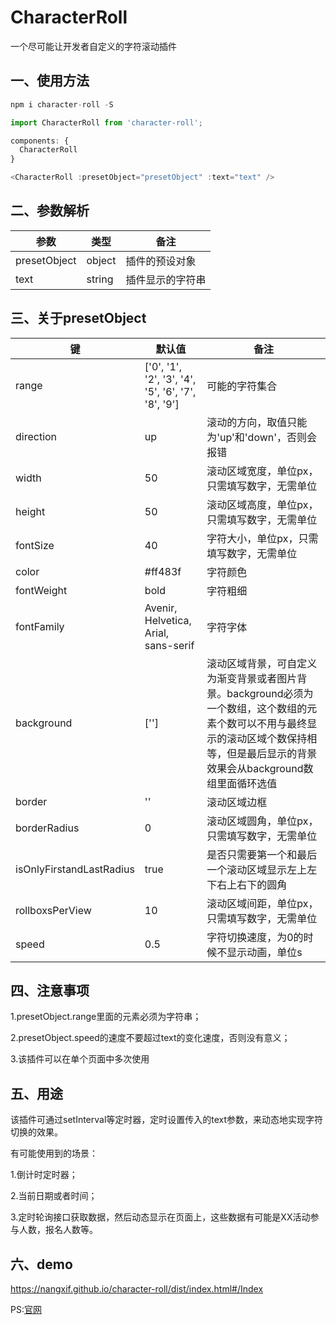 # CharacterRoll

一个尽可能让开发者自定义的字符滚动插件

## 一、使用方法

```javascript
npm i character-roll -S

import CharacterRoll from 'character-roll';

components: {
  CharacterRoll
}

<CharacterRoll :presetObject="presetObject" :text="text" />
```

## 二、参数解析

| 参数         | 类型   | 备注             |
| ------------ | ------ | ---------------- |
| presetObject | object | 插件的预设对象   |
| text         | string | 插件显示的字符串 |

## 三、关于presetObject

| 键                       | 默认值                                             | 备注                                                         |
| ------------------------ | -------------------------------------------------- | ------------------------------------------------------------ |
| range                    | ['0', '1', '2', '3', '4', '5', '6', '7', '8', '9'] | 可能的字符集合                                               |
| direction                | up                                                 | 滚动的方向，取值只能为'up'和'down'，否则会报错               |
| width                    | 50                                                 | 滚动区域宽度，单位px，只需填写数字，无需单位                 |
| height                   | 50                                                 | 滚动区域高度，单位px，只需填写数字，无需单位                 |
| fontSize                 | 40                                                 | 字符大小，单位px，只需填写数字，无需单位                     |
| color                    | \#ff483f                                           | 字符颜色                                                     |
| fontWeight               | bold                                               | 字符粗细                                                     |
| fontFamily               | Avenir, Helvetica, Arial, sans-serif               | 字符字体                                                     |
| background               | ['']                                               | 滚动区域背景，可自定义为渐变背景或者图片背景。background必须为一个数组，这个数组的元素个数可以不用与最终显示的滚动区域个数保持相等，但是最后显示的背景效果会从background数组里面循环选值 |
| border                   | ''                                                 | 滚动区域边框                                                 |
| borderRadius             | 0                                                  | 滚动区域圆角，单位px，只需填写数字，无需单位                 |
| isOnlyFirstandLastRadius | true                                               | 是否只需要第一个和最后一个滚动区域显示左上左下右上右下的圆角 |
| rollboxsPerView          | 10                                                 | 滚动区域间距，单位px，只需填写数字，无需单位                 |
| speed                    | 0.5                                                | 字符切换速度，为0的时候不显示动画，单位s                     |

## 四、注意事项

1.presetObject.range里面的元素必须为字符串；

2.presetObject.speed的速度不要超过text的变化速度，否则没有意义；

3.该插件可以在单个页面中多次使用

## 五、用途

该插件可通过setInterval等定时器，定时设置传入的text参数，来动态地实现字符切换的效果。

有可能使用到的场景：

1.倒计时定时器；

2.当前日期或者时间；

3.定时轮询接口获取数据，然后动态显示在页面上，这些数据有可能是XX活动参与人数，报名人数等。

## 六、demo

https://nangxif.github.io/character-roll/dist/index.html#/Index

PS:[官网](https://nangxif.github.io/character-roll/build/index.html)

